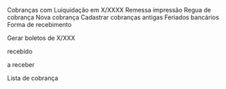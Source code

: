 Cobranças com Luiquidação em X/XXXX
Remessa
impressão
Regua de cobrança
Nova cobrança
Cadastrar cobranças antigas
Feriados bancários
Forma de recebimento

Gerar boletos de X/XXX

recebido

a receber

Lista de cobrança
